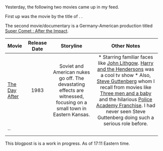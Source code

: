 Yesterday, the following two movies came up in my feed. 

First up was the movie by the title of . . 

The second movie/documentary is a Germany-American production titled [Super Comet : After the Impact](https://www.imdb.com/title/tt1273815/).

|  Movie  | Release Date  | Storyline | Other Notes | 
| :------------- | :-------------: | :-------------: | :-------------: |
| [The Day After](https://www.imdb.com/title/tt0085404/) |1983| Soviet and American nukes go off. The devastating effects are witnessed, focusing on a small town in Eastern Kansas. | * Starring familiar faces like [John Lithgow](https://www.imdb.com/name/nm0001475/). [Harry and the Hendersons](https://www.imdb.com/title/tt0093148/) was a cool tv show * Also, [Steve Guttenberg](https://www.imdb.com/name/nm0000430/?ref_=tt_cl_t3) whom I recall from movies like [Three men and a baby](https://www.imdb.com/title/tt0094137/?ref_=nm_knf_t1) and the hilarious [Police Academy Franchise](https://en.wikipedia.org/wiki/Police_Academy_(franchise)). I had never seen Steve Guttenberg doing such a serious role before. | 
| `` || | |

This blogpost is is a work in progress. As of 17:11 Eastern time. 
